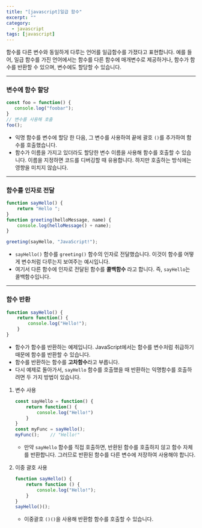 ```yaml
---
title: "[javascript]일급 함수"
excerpt: ""
category:
  - javascript
tags: [javascript]
---
```


함수를 다른 변수와 동일하게 다루는 언어를 일급함수를 가졌다고 표현합니다. 예를 들어, 일급 함수를 가진 언어에서는 함수를 다른 함수에 매개변수로 제공하거나, 함수가 함수를 반환할 수 있으며, 변수에도 할당할 수 있습니다.

---

### 변수에 함수 할당

```js
const foo = function() {
   console.log("foobar");
}
// 변수를 사용해 호출
foo();
```

- 익명 함수를 변수에 할당 한 다음, 그 변수를 사용하여 끝에 괄호 `()`를 추가하여 함수를 호출했습니다.
- 함수가 이름을 가지고 있더라도 할당한 변수 이름을 사용해 함수를 호출할 수 있습니다. 이름을 지정하면 코드를 디버깅할 때 유용합니다. 하지만 호출하는 방식에는 영향을 미치지 않습니다.

---

### 함수를 인자로 전달

```js
function sayHello() {
    return "Hello ";
}
function greeting(helloMessage, name) {
    console.log(helloMessage() + name);
}

greeting(sayHello, "JavaScript!");
```

- `sayHello()` 함수를 `greeting()` 함수의 인자로 전달했습니다. 이것이 함수를 어떻게 변수처럼 다루는지 보여주는 예시입니다.
- 여기서 다른 함수에 인자로 전달된 함수를 **콜백함수** 라고 합니다. 즉, `sayHello`는 콜백함수입니다.

---

### 함수 반환

```js
function sayHello() {
    return function() {
        console.log("Hello!");
    }
}
```

- 함수가 함수를 반환하는 예제입니다. JavaScript에서는 함수를 변수처럼 취급하기 때문에 함수를 반환할 수 있습니다.
- 함수를 반환하는 함수를 **고차함수**라고 부릅니다.
- 다시 예제로 돌아가서, `sayHello` 함수를 호출했을 때 반환하는 익명함수를 호출하려면 두 가지 방법이 있습니다.

1. 변수 사용

   ```js
   const sayHello = function() {
       return function() {
           console.log("Hello!")
       }
   }
   const myFunc = sayHello();
   myFunc();	// "Hello!"
   ```

   - 만약 `sayHello` 함수를 직접 호출하면, 반환된 함수를 호출하지 않고 함수 자체를 반환합니다. 그러므로 반환된 함수를 다른 변수에 저장하여 사용해야 합니다.

2. 이중 괄호 사용

   ```js
   function sayHello() {
       return function () {
           console.log("Hello!");
       }
   }
   sayHello()();
   ```

   - 이중괄호 `()()`을 사용해 반환함 함수를 호출할 수 있습니다.
